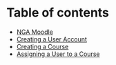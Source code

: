 # Table of contents

* [NGA Moodle](README.md)
* [Creating a User Account](creating-a-user-account.md)
* [Creating a Course](creating-a-course.md)
* [Assigning a User to a Course](assigning-a-user-to-a-course.md)

